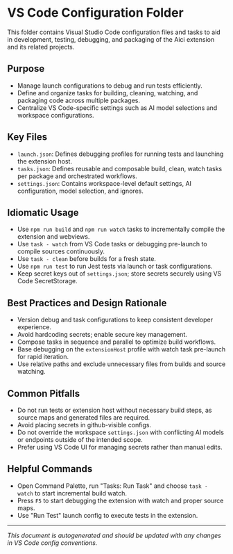 # VS Code Configuration Folder

This folder contains Visual Studio Code configuration files and tasks to aid in development, testing, debugging, and packaging of the Aici extension and its related projects.

## Purpose

- Manage launch configurations to debug and run tests efficiently.
- Define and organize tasks for building, cleaning, watching, and packaging code across multiple packages.
- Centralize VS Code-specific settings such as AI model selections and workspace configurations.

## Key Files

- `launch.json`: Defines debugging profiles for running tests and launching the extension host.
- `tasks.json`: Defines reusable and composable build, clean, watch tasks per package and orchestrated workflows.
- `settings.json`: Contains workspace-level default settings, AI configuration, model selection, and ignores.

## Idiomatic Usage

- Use `npm run build` and `npm run watch` tasks to incrementally compile the extension and webviews.
- Use `task - watch` from VS Code tasks or debugging pre-launch to compile sources continuously.
- Use `task - clean` before builds for a fresh state.
- Use `npm run test` to run Jest tests via launch or task configurations.
- Keep secret keys out of `settings.json`; store secrets securely using VS Code SecretStorage.

## Best Practices and Design Rationale

- Version debug and task configurations to keep consistent developer experience.
- Avoid hardcoding secrets; enable secure key management.
- Compose tasks in sequence and parallel to optimize build workflows.
- Base debugging on the `extensionHost` profile with watch task pre-launch for rapid iteration.
- Use relative paths and exclude unnecessary files from builds and source watching.

## Common Pitfalls

- Do not run tests or extension host without necessary build steps, as source maps and generated files are required.
- Avoid placing secrets in github-visible configs.
- Do not override the workspace `settings.json` with conflicting AI models or endpoints outside of the intended scope.
- Prefer using VS Code UI for managing secrets rather than manual edits.

## Helpful Commands

- Open Command Palette, run "Tasks: Run Task" and choose `task - watch` to start incremental build watch.
- Press `F5` to start debugging the extension with watch and proper source maps.
- Use "Run Test" launch config to execute tests in the extension.

---

*This document is autogenerated and should be updated with any changes in VS Code config conventions.*